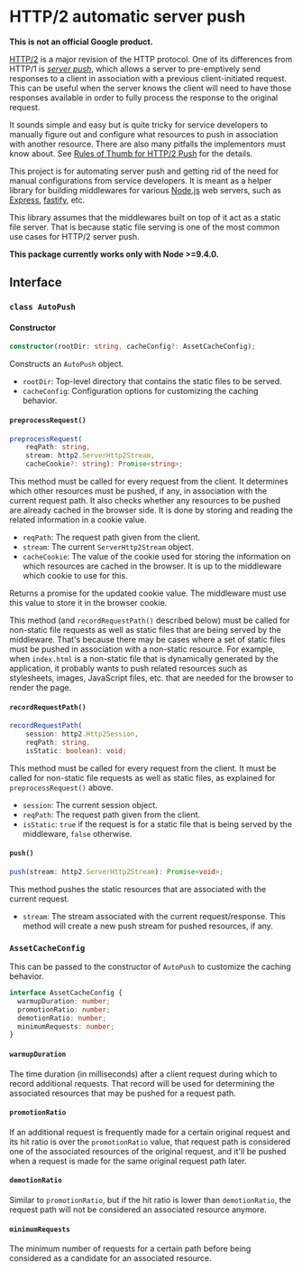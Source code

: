 # HTTP/2 automatic server push

**This is not an official Google product.**

[HTTP/2](https://tools.ietf.org/html/rfc7540) is a major revision of the HTTP
protocol. One of its differences from HTTP/1 is [*server
push*](https://tools.ietf.org/html/rfc7540#section-8.2), which allows a
server to pre-emptively send responses to a client in association with a
previous client-initiated request. This can be useful when the server knows
the client will need to have those responses available in order to fully
process the response to the original request.

It sounds simple and easy but is quite tricky for service developers to
manually figure out and configure what resources to push in association with
another resource. There are also many pitfalls the implementors must know
about. See [Rules of Thumb for HTTP/2
Push](https://docs.google.com/document/d/1K0NykTXBbbbTlv60t5MyJvXjqKGsCVNYHyLEXIxYMv0/edit?usp=sharing)
for the details.

This project is for automating server push and getting rid of the need for
manual configurations from service developers. It is meant as a helper
library for building middlewares for various [Node.js](https://nodejs.org)
web servers, such as [Express](http://expressjs.com/),
[fastify](https://www.fastify.io/), etc.

This library assumes that the middlewares built on top of it act as a static
file server. That is because static file serving is one of the most common
use cases for HTTP/2 server push.

**This package currently works only with Node >=9.4.0.**

## Interface

### `class AutoPush`

#### Constructor

```typescript
constructor(rootDir: string, cacheConfig?: AssetCacheConfig);
```

Constructs an `AutoPush` object.

*   `rootDir`: Top-level directory that contains the static files to be served.
*   `cacheConfig`: Configuration options for customizing the caching behavior.

#### `preprocessRequest()`

```typescript
preprocessRequest(
    reqPath: string,
    stream: http2.ServerHttp2Stream,
    cacheCookie?: string): Promise<string>;
```

This method must be called for every request from the client. It determines
which other resources must be pushed, if any, in association with the current
request path. It also checks whether any resources to be pushed are already
cached in the browser side. It is done by storing and reading the related
information in a cookie value.

*   `reqPath`: The request path given from the client.
*   `stream`: The current `ServerHttp2Stream` object.
*   `cacheCookie`: The value of the cookie used for storing the information on
    which resources are cached in the browser. It is up to the middleware
    which cookie to use for this.

Returns a promise for the updated cookie value. The middleware must use this
value to store it in the browser cookie.

This method (and `recordRequestPath()` described below) must be called for
non-static file requests as well as static files that are being served by the
middleware. That's because there may be cases where a set of static files
must be pushed in association with a non-static resource. For example, when
`index.html` is a non-static file that is dynamically generated by the
application, it probably wants to push related resources such as stylesheets,
images, JavaScript files, etc. that are needed for the browser to render the
page.

#### `recordRequestPath()`

```typescript
recordRequestPath(
    session: http2.Http2Session,
    reqPath: string,
    isStatic: boolean): void;
```

This method must be called for every request from the client. It must be
called for non-static file requests as well as static files, as explained for
`preprocessRequest()` above.

*   `session`: The current session object.
*   `reqPath`: The request path given from the client.
*   `isStatic`: `true` if the request is for a static file that is being served
    by the middleware, `false` otherwise.

#### `push()`

```typescript
push(stream: http2.ServerHttp2Stream): Promise<void>;
```

This method pushes the static resources that are associated with the current
request.

*   `stream`: The stream associated with the current request/response. This
    method will create a new push stream for pushed resources, if any.

### `AssetCacheConfig`

This can be passed to the constructor of `AutoPush` to customize the caching
behavior.

```typescript
interface AssetCacheConfig {
  warmupDuration: number;
  promotionRatio: number;
  demotionRatio: number;
  minimumRequests: number;
}
```

#### `warmupDuration`

The time duration (in milliseconds) after a client request during which to
record additional requests. That record will be used for determining the
associated resources that may be pushed for a request path.

#### `promotionRatio`

If an additional request is frequently made for a certain original request
and its hit ratio is over the `promotionRatio` value, that request path is
considered one of the associated resources of the original request, and it'll
be pushed when a request is made for the same original request path later.

#### `demotionRatio`

Similar to `promotionRatio`, but if the hit ratio is lower than
`demotionRatio`, the request path will not be considered an associated
resource anymore.

#### `minimumRequests`

The minimum number of requests for a certain path before being considered as
a candidate for an associated resource.
